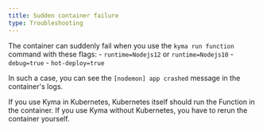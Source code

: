 ```yaml
---
title: Sudden container failure
type: Troubleshooting
---
```


The container can suddenly fail when you use the `kyma run function` command with these flags:
    - `runtime=Nodejs12` or `runtime=Nodejs10`
    - `debug=true`
    - `hot-deploy=true`

In such a case, you can see the `[nodemon] app crashed` message in the container's logs.

If you use Kyma in Kubernetes, Kubernetes itself should run the Function in the container.
If you use Kyma without Kubernetes, you have to rerun the container yourself. 
